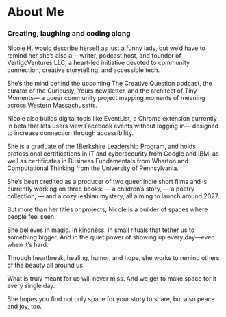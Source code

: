 # About Me

### Creating, laughing and coding along

Nicole H. would describe herself as just a funny lady,
but we’d have to remind her she’s also a—
writer, podcast host, and founder of VertigoVentures LLC,
a heart-led initiative devoted to community connection, creative storytelling, and accessible tech.

She’s the mind behind the upcoming The Creative Question podcast,
the curator of the Curiously, Yours newsletter,
and the architect of Tiny Moments—
a queer community project mapping moments of meaning across Western Massachusetts.

Nicole also builds digital tools like EventList,
a Chrome extension currently in beta
that lets users view Facebook events without logging in—
designed to increase connection through accessibility.

She is a graduate of the 1Berkshire Leadership Program,
and holds professional certifications in IT and cybersecurity from Google and IBM,
as well as certificates in Business Fundamentals from Wharton
and Computational Thinking from the University of Pennsylvania.

She’s been credited as a producer of two queer indie short films
and is currently working on three books:
— a children’s story,
— a poetry collection,
— and a cozy lesbian mystery,
all aiming to launch around 2027.

But more than her titles or projects,
Nicole is a builder of spaces where people feel seen.

She believes in magic.
In kindness.
In small rituals that tether us to something bigger.
And in the quiet power of showing up every day—even when it’s hard.

Through heartbreak, healing, humor, and hope,
she works to remind others of the beauty all around us.

What is truly meant for us will never miss.
And we get to make space for it every single day.

She hopes you find not only space for your story to share,
but also peace and joy, too.
